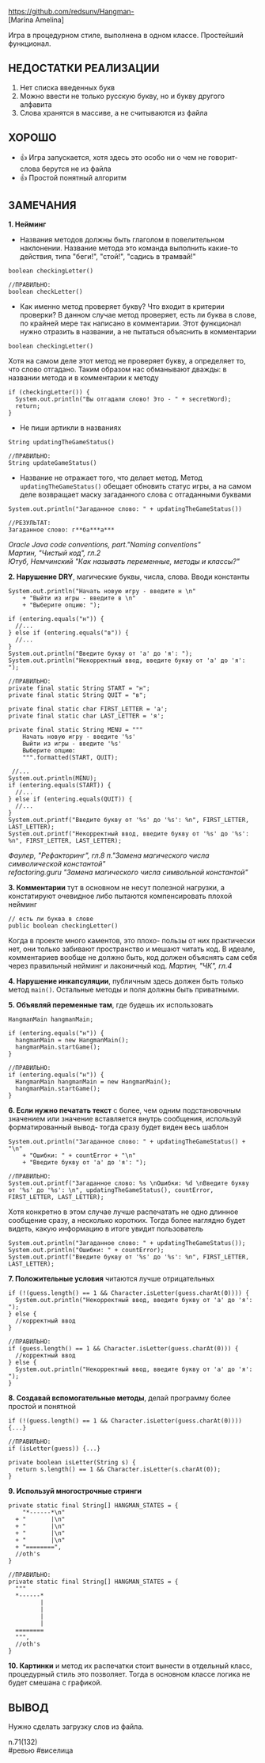 https://github.com/redsunv/Hangman-  
[Marina Amelina]

Игра в процедурном стиле, выполнена в одном классе. Простейший функционал.

## НЕДОСТАТКИ РЕАЛИЗАЦИИ

1. Нет списка введенных букв
2. Можно ввести не только русскую букву, но и букву другого алфавита
3. Слова хранятся в массиве, а не считываются из файла

## ХОРОШО

+ 👍 Игра запускается, хотя здесь это особо ни о чем не говорит- слова берутся не из файла
+ 👍 Простой понятный алгоритм  

## ЗАМЕЧАНИЯ

**1. Нейминг**

- Названия методов должны быть глаголом в повелительном наклонении. Название метода это команда выполнить какие-то действия, типа "беги!", "стой!", "садись в трамвай!"
```
boolean checkingLetter()

//ПРАВИЛЬНО:
boolean checkLetter()
```

- Как именно метод проверяет букву? Что входит в критерии проверки? 
В данном случае метод проверяет, есть ли буква в слове, по крайней мере так написано в комментарии. Этот функционал нужно отразить в названии, а не пытаться объяснить в комментарии
```
boolean checkingLetter()
```

Хотя на самом деле этот метод не проверяет букву, а определяет то, что слово отгадано.
Таким образом нас обманывают дважды: в названии метода и в комментарии к методу
```
if (checkingLetter()) {
  System.out.println("Вы отгадали слово! Это - " + secretWord);
  return;
}
```

- Не пиши артикли в названиях
```
String updatingTheGameStatus()

//ПРАВИЛЬНО:
String updateGameStatus()
```

- Название не отражает того, что делает метод. Метод `updatingTheGameStatus()` обещает обновить статус игры, а на самом деле возвращает маску загаданного слова с отгаданными буквами
```
System.out.println("Загаданное слово: " + updatingTheGameStatus())

//РЕЗУЛЬТАТ:
Загаданное слово: г**ба***а***
```

*Oracle Java code conventions, part."Naming conventions"*  
*Мартин, "Чистый код", гл.2*  
*Ютуб, Немчинский "Как называть переменные, методы и классы?"*  

**2. Нарушение DRY**, магические буквы, числа, слова. Вводи константы
```
System.out.println("Начать новую игру - введите н \n"
    + "Выйти из игры - введите в \n"
    + "Выберите опцию: ");

if (entering.equals("н")) {
  //...  
} else if (entering.equals("в")) {
  //...  
}    
System.out.println("Введите букву от 'а' до 'я': ");
System.out.println("Некорректный ввод, введите букву от 'а' до 'я': ");

//ПРАВИЛЬНО:
private final static String START = "н";
private final static String QUIT = "в";

private final static char FIRST_LETTER = 'а';
private final static char LAST_LETTER = 'я';

private final static String MENU = """
    Начать новую игру - введите '%s'
    Выйти из игры - введите '%s'
    Выберите опцию: 
    """.formatted(START, QUIT);

 //...
System.out.println(MENU);
if (entering.equals(START)) {
  //...  
} else if (entering.equals(QUIT)) {
  //...  
}    
System.out.printf("Введите букву от '%s' до '%s': %n", FIRST_LETTER, LAST_LETTER);
System.out.printf("Некорректный ввод, введите букву от '%s' до '%s': %n", FIRST_LETTER, LAST_LETTER);
```
*Фаулер, "Рефакторинг", гл.8 п."Замена магического числа символической константой"*   
*refactoring.guru "Замена магического числа символьной константой"*

**3. Комментарии** тут в основном не несут полезной нагрузки, а констатируют очевидное либо пытаются компенсировать плохой нейминг
```
// есть ли буква в слове
public boolean checkingLetter() 
```
Когда в проекте много каментов, это плохо- пользы от них практически нет, они только забивают пространство и мешают читать код.
В идеале, комментариев вообще не должно быть, код должен объяснять сам себя через правильный нейминг и лаконичный код.
*Мартин, "ЧК", гл.4*  

**4. Нарушение инкапсуляции**, публичным здесь должен быть только метод `main()`. Остальные методы и поля должны быть приватными.

**5. Объявляй переменные там**, где будешь их использовать
```
HangmanMain hangmanMain;

if (entering.equals("н")) {
  hangmanMain = new HangmanMain();
  hangmanMain.startGame();
}

//ПРАВИЛЬНО:
if (entering.equals("н")) {
  HangmanMain hangmanMain = new HangmanMain();
  hangmanMain.startGame();
}
```

**6. Если нужно печатать текст** с более, чем одним подстановочным значением или значение вставляется внутрь сообщения, используй форматированный вывод- тогда сразу будет виден весь шаблон
```
System.out.println("Загаданное слово: " + updatingTheGameStatus() + "\n"
    + "Ошибки: " + countError + "\n"
    + "Введите букву от 'а' до 'я': ");

//ПРАВИЛЬНО:
System.out.printf("Загаданное слово: %s \nОшибки: %d \nВведите букву от '%s' до '%s': \n", updatingTheGameStatus(), countError, FIRST_LETTER, LAST_LETTER);
```

Хотя конкретно в этом случае лучше распечатать не одно длинное сообщение сразу, а несколько коротких. 
Тогда более наглядно будет видеть, какую информацию в итоге увидит пользователь 
```
System.out.println("Загаданное слово: " + updatingTheGameStatus());
System.out.println("Ошибки: " + countError);
System.out.printf("Введите букву от '%s' до '%s': %n", FIRST_LETTER, LAST_LETTER);
```

**7. Положительные условия** читаются лучше отрицательных
```
if (!(guess.length() == 1 && Character.isLetter(guess.charAt(0)))) {
  System.out.println("Некорректный ввод, введите букву от 'а' до 'я': ");
} else {
  //корректный ввод
}

//ПРАВИЛЬНО:
if (guess.length() == 1 && Character.isLetter(guess.charAt(0))) {
  //корректный ввод
} else {
  System.out.println("Некорректный ввод, введите букву от 'а' до 'я': ");
}
```

**8. Создавай вспомогательные методы**, делай программу более простой и понятной
```
if (!(guess.length() == 1 && Character.isLetter(guess.charAt(0)))) {...}

//ПРАВИЛЬНО:
if (isLetter(guess)) {...}

private boolean isLetter(String s) {
  return s.length() == 1 && Character.isLetter(s.charAt(0));
}
```

**9. Используй многострочные стринги**
```
private static final String[] HANGMAN_STATES = {
    "*------*\n"
  + "       |\n"
  + "       |\n"
  + "       |\n"
  + "       |\n"
  + "========",
  //oth's 
}

//ПРАВИЛЬНО:
private static final String[] HANGMAN_STATES = {
  """
  *------*   
         |   
         |   
         |   
         |   
  ========
  """,
  //oth's 
}
```

**10. Картинки** и метод их распечатки стоит вынести в отдельный класс, процедурный стиль это позволяет. Тогда в основном классе логика не будет смешана с графикой.  

## ВЫВОД

Нужно сделать загрузку слов из файла. 

n.71(132)  
#ревью #виселица